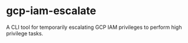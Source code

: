 # gcp-iam-escalate
A CLI tool for temporarily escalating GCP IAM privileges to perform high privilege tasks.
